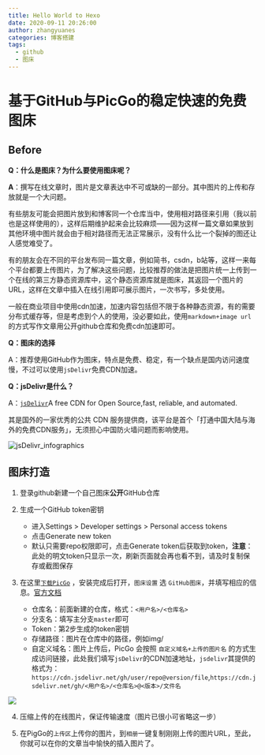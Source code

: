 ```yaml
---
title: Hello World to Hexo
date: 2020-09-11 20:26:00
author: zhangyuanes
categories: 博客搭建
tags:
  - github
  - 图床
---
```


# 基于GitHub与PicGo的稳定快速的免费图床

## Before

**Q：什么是图床？为什么要使用图床呢？**

**A**：撰写在线文章时，图片是文章表达中不可或缺的一部分。其中图片的上传和存放就是一个大问题。

有些朋友可能会把图片放到和博客同一个仓库当中，使用相对路径来引用（我以前也是这样使用的），这样后期维护起来会比较麻烦——因为这样一篇文章如果放到其他环境中图片就会由于相对路径而无法正常展示，没有什么比一个裂掉的图还让人感觉难受了。

有的朋友会在不同的平台发布同一篇文章，例如简书，csdn，b站等，这样一来每个平台都要上传图片，为了解决这些问题，比较推荐的做法是把图片统一上传到一个在线的第三方静态资源库中，这个静态资源库就是图床，其返回一个图片的URL，这样在文章中插入在线引用即可展示图片，一次书写，多处使用。

一般在商业项目中使用cdn加速，加速内容包括但不限于各种静态资源，有的需要分布式缓存等，但是考虑到个人的使用，没必要如此，使用`markdown+image url`的方式写作文章用公开github仓库和免费cdn加速即可。

<!-- more -->

**Q：图床的选择**

A：推荐使用GitHub作为图床，特点是免费、稳定，有一个缺点是国内访问速度慢，不过可以使用`jsDelivr`免费CDN加速。

**Q：jsDelivr是什么？**

A：[`jsDelivr`](https://www.jsdelivr.com/)A free CDN for Open Source,fast, reliable, and automated.

其是国外的一家优秀的公共 CDN 服务提供商，该平台是首个「打通中国大陆与海外的免费CDN服务」，无须担心中国防火墙问题而影响使用。

![jsDelivr_infographics](https://cdn.jsdelivr.net/gh/zhangyuanes/thirdPic/img/infographics.png)

## 图床打造

1. 登录github新建一个自己图床**公开**GitHub仓库

2. 生成一个GitHub token密钥
    * 进入Settings > Developer settings > Personal access tokens
    * 点击Generate new token
    * 默认只需要repo权限即可，点击Generate token后获取到token，**注意**：此处的明文token只显示一次，刷新页面就会再也看不到，请及时复制保存或截图保存

3. 在这里[`下载PicGo`](https://github.com/Molunerfinn/picgo/releases) ，安装完成后打开，`图床设置` 选 `GitHub图床`，并填写相应的信息。[官方文档](https://picgo.github.io/PicGo-Doc/)
   * 仓库名：前面新建的仓库，格式：`<用户名>/<仓库名>`
   * 分支名：填写主分支`master`即可
   * Token：第2步生成的token密钥
   * 存储路径：图片在仓库中的路径，例如img/
   * 自定义域名：图片上传后，PicGo 会按照 `自定义域名+上传的图片名` 的方式生成访问链接，此处我们填写`jsDelivr`的CDN加速地址，`jsdelivr`其提供的格式为：`https://cdn.jsdelivr.net/gh/user/repo@version/file`,`https://cdn.jsdelivr.net/gh/<用户名>/<仓库名>@<版本>/文件名`

![](https://cdn.jsdelivr.net/gh/zhangyuanes/thirdPic/img/20210119154343.png)

4. 压缩上传的在线图片，保证传输速度（图片已很小可省略这一步）

5. 在PigGo的`上传区`上传你的图片，到`相册`一键复制刚刚上传的图片URL，至此，你就可以在你的文章当中愉快的插入图片了。